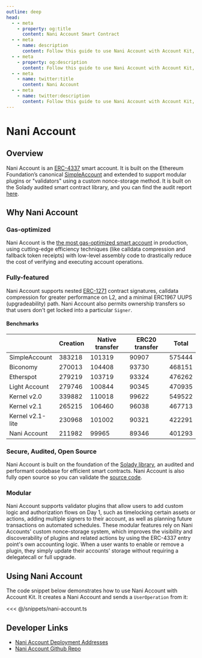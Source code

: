 ```yaml
---
outline: deep
head:
  - - meta
    - property: og:title
      content: Nani Account Smart Contract
  - - meta
    - name: description
      content: Follow this guide to use Nani Account with Account Kit, a vertically integrated stack for building apps that support ERC-4337 and ERC-6900.
  - - meta
    - property: og:description
      content: Follow this guide to use Nani Account with Account Kit, a vertically integrated stack for building apps that support ERC-4337 and ERC-6900.
  - - meta
    - name: twitter:title
      content: Nani Account
  - - meta
    - name: twitter:description
      content: Follow this guide to use Nani Account with Account Kit, a vertically integrated stack for building apps that support ERC-4337 and ERC-6900.
---
```


# Nani Account

## Overview

Nani Account is an [ERC-4337](https://eips.ethereum.org/EIPS/eip-4337) smart account. It is built on the Ethereum Foundation’s canonical [SimpleAccount](https://github.com/eth-infinitism/account-abstraction/blob/develop/contracts/samples/SimpleAccount.sol) and extended to support modular plugins or "validators" using a custom nonce-storage method. It is built on the Solady audited smart contract library, and you can find the audit report [here](https://github.com/Vectorized/solady/pull/639).

## Why Nani Account

### Gas-optimized

Nani Account is the [the most gas-optimized smart account](https://github.com/zerodevapp/aa-benchmark/commit/4b8e548ef6b004069cff599347a2afb9ac837e54) in production, using cutting-edge efficiency techniques (like calldata compression and fallback token receipts) with low-level assembly code to drastically reduce the cost of verifying and executing account operations.

### Fully-featured

Nani Account supports nested [ERC-1271](https://eips.ethereum.org/EIPS/eip-1271) contract signatures, calldata compression for greater performance on L2, and a minimal ERC1967 UUPS (upgradeability) path. Nani Account also permits ownership transfers so that users don't get locked into a particular `Signer`.

#### Benchmarks

|                  | Creation | Native transfer | ERC20 transfer | Total  |
| ---------------- | -------- | --------------- | -------------- | ------ |
| SimpleAccount    | 383218   | 101319          | 90907          | 575444 |
| Biconomy         | 270013   | 104408          | 93730          | 468151 |
| Etherspot        | 279219   | 103719          | 93324          | 476262 |
| Light Account    | 279746   | 100844          | 90345          | 470935 |
| Kernel v2.0      | 339882   | 110018          | 99622          | 549522 |
| Kernel v2.1      | 265215   | 106460          | 96038          | 467713 |
| Kernel v2.1-lite | 230968   | 101002          | 90321          | 422291 |
| Nani Account     | 211982   | 99965           | 89346          | 401293 |

### Secure, Audited, Open Source

Nani Account is built on the foundation of the [Solady library](https://github.com/Vectorized/solady), an audited and performant codebase for efficient smart contracts. Nani Account is also fully open source so you can validate the [source code](https://github.com/NaniDAO/accounts).

### Modular

Nani Account supports validator plugins that allow users to add custom logic and authorization flows on Day 1, such as timelocking certain assets or actions, adding multiple signers to their account, as well as planning future transactions on automated schedules. These modular features rely on Nani Accounts' custom nonce-storage system, which improves the visibility and discoverability of plugins and related actions by using the ERC-4337 entry point's own accounting logic. When a user wants to enable or remove a plugin, they simply update their accounts' storage without requiring a delegatecall or full upgrade.

## Using Nani Account

The code snippet below demonstrates how to use Nani Account with Account Kit. It creates a Nani Account and sends a `UserOperation` from it:

<<< @/snippets/nani-account.ts

## Developer Links

- [Nani Account Deployment Addresses](https://github.com/NaniDAO/accounts#deployments)
- [Nani Account Github Repo](https://github.com/NaniDAO/accounts)
